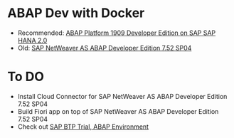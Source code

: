 # ABAP Dev with Docker
- Recommended: [ABAP Platform 1909 Developer Edition on SAP SAP HANA 2.0](docs/abap-1909-dev-hana-2.md)
- Old: [SAP NetWeaver AS ABAP Developer Edition 7.52 SP04](docs/sap-nw-as-abap-dev-752-sp04.md)

# To DO
- Install Cloud Connector for SAP NetWeaver AS ABAP Developer Edition 7.52 SP04
- Build Fiori app on top of SAP NetWeaver AS ABAP Developer Edition 7.52 SP04
- Check out [SAP BTP Trial, ABAP Environment](https://tools.hana.ondemand.com/#abap)
